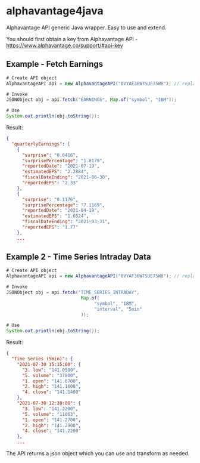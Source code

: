 # alphavantage4java
Alphavantage API generic Java wrapper. Easy to use and extend.

You should first obtain a key from Alphavantage API - https://www.alphavantage.co/support/#api-key

## Example - Fetch Earnings
```java
# Create API object
AlphavantageAPI api = new AlphavantageAPI("0VYAF36W7SUE75W8"); // replace with your own key

# Invoke
JSONObject obj = api.fetch("EARNINGS", Map.of("symbol", "IBM"));

# Use
System.out.println(obj.toString());
```

Result:
```json
{
  "quarterlyEarnings": [
    {
      "surprise": "0.0416",
      "surprisePercentage": "1.8179",
      "reportedDate": "2021-07-19",
      "estimatedEPS": "2.2884",
      "fiscalDateEnding": "2021-06-30",
      "reportedEPS": "2.33"
    },
    {
      "surprise": "0.1176",
      "surprisePercentage": "7.1169",
      "reportedDate": "2021-04-19",
      "estimatedEPS": "1.6524",
      "fiscalDateEnding": "2021-03-31",
      "reportedEPS": "1.77"
    },
    ...
```

## Example 2 - Time Series Intraday Data
```java
# Create API object
AlphavantageAPI api = new AlphavantageAPI("0VYAF36W7SUE75W8"); // replace with your own key

# Invoke
JSONObject obj = api.fetch("TIME_SERIES_INTRADAY", 
                            Map.of(
                                 "symbol", "IBM",
                                 "interval", "5min"
                            ));

# Use
System.out.println(obj.toString());
```

Result:
```json
{
  "Time Series (5min)": {
    "2021-07-30 15:15:00": {
      "3. low": "141.0500",
      "5. volume": "37800",
      "1. open": "141.0700",
      "2. high": "141.1600",
      "4. close": "141.1400"
    },
    "2021-07-30 12:30:00": {
      "3. low": "141.2200",
      "5. volume": "11063",
      "1. open": "141.2700",
      "2. high": "141.2900",
      "4. close": "141.2200"
    },
    ...
```

The API returns a json object which you can use and transform as needed.